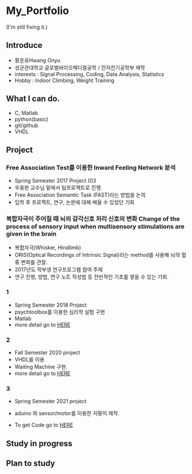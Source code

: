 # My_Portfolio

(I'm still fixing it.)

## Introduce
- 황온유Hwang Onyu
- 성균관대학교 글로벌바이오메디컬공학 / 전자전기공학부 재학
- interests : Signal Processing, Coding, Data Analysis, Statistics
- Hobby : Indoor Climbing, Weight Training 


## What I can do.

- C, Matlab
- python(basic)
- git/github
- VHDL


## Project


### Free Association Test를 이용한 Inward Feeling Network 분석
- Spring Semester 2017 Project (03
- 우충완 교수님 밑에서 팀프로젝트로 진행. 
- Free Association Semantic Task (FAST)라는 방법을 논의
- 입학 후 프로젝트, 연구, 논문에 대해 배울 수 있었던 기회


### 복합자극이 주어질 때 뇌의 감각신호 처리 신호의 변화 Change of the process of sensory input when multisensory stimulations are given in the brain
- 복합자극(Whisker, Hindlimb)
- ORIS(Optical Recordings of Intrinsic Signal)라는 method를 사용해 뇌의 혈류 변화를 관찰. 
- 2017년도 학부생 연구프로그램 참여 주제
- 연구 진행, 방법, 연구 노트 작성법 등 전반적인 기초를 쌓을 수 있는 기회.


### 1
- Spring Semester 2018 Project 
- psychtoolbox를 이용한 심리학 실험 구현
- Matlab
- more detail go to [HERE](https://github.com/Onyu97/my_portfolio/tree/main/SS_2018_project)

### 2
- Fall Semester 2020 project
- VHDL를 이용
- Waiting Machine 구현. 
- more detail go to [HERE](https://github.com/Onyu97/my_portfolio/tree/main/FS_2020_project)

### 3
- Spring Semester 2021 project

- aduino 와 sensor/motor를 이용한 지팡이 제작. 
- To get Code go to [HERE](https://github.com/Onyu97/my_portfolio/tree/main/SS_2021_project)


## Study in progress


## Plan to study



